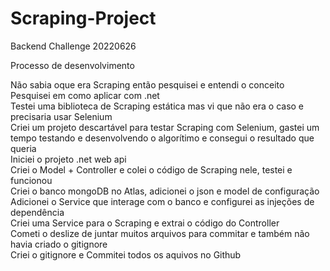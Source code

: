 # Scraping-Project

Backend Challenge 20220626


Processo de desenvolvimento

Não sabia oque era Scraping então pesquisei e entendi o conceito <br>
Pesquisei em como aplicar com .net <br>
Testei uma biblioteca de Scraping estática mas vi que não era o caso e precisaria usar Selenium <br>
Criei um projeto descartável para testar Scraping com Selenium, gastei um tempo testando e desenvolvendo o algorítimo e consegui o resultado que queria <br>
Iniciei o projeto .net web api <br>
Criei o Model + Controller e colei o código de Scraping nele, testei e funcionou <br>
Criei o banco mongoDB no Atlas, adicionei o json e model de configuração <br>
Adicionei o Service que interage com o banco e configurei as injeções de dependência <br>
Criei uma Service para o Scraping e extrai o código do Controller <br>
Cometi o deslize de juntar muitos arquivos para commitar e também não havia criado o gitignore <br>
Criei o gitignore e Commitei todos os aquivos no Github <br>
